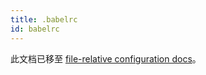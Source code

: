 ```yaml
---
title: .babelrc
id: babelrc
---
```


此文档已移至 [file-relative configuration docs](config-files.md#file-relative-configuration)。

